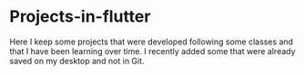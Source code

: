 # Projects-in-flutter

Here I keep some projects that were developed following some classes and that I have been learning over time.
I recently added some that were already saved on my desktop and not in Git.
